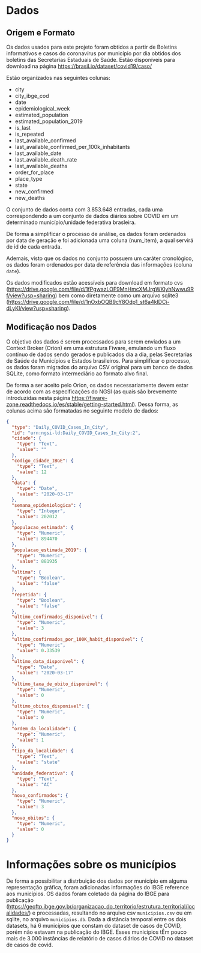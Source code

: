 # Dados
## Origem e Formato

Os dados usados para este projeto foram obtidos a partir de Boletins informativos e casos do coronavírus por município por dia obtidos dos boletins das Secretarias Estaduais de Saúde. Estão disponíveis para download na página https://brasil.io/dataset/covid19/caso/

Estão organizados nas seguintes colunas:
* city
* city_ibge_cod
* date
* epidemiological_week
* estimated_population
* estimated_population_2019
* is_last
* is_repeated
* last_available_confirmed
* last_available_confirmed_per_100k_inhabitants
* last_available_date
* last_available_death_rate
* last_available_deaths
* order_for_place
* place_type
* state
* new_confirmed
* new_deaths
  
O conjunto de dados conta com 3.853.648 entradas, cada uma correspondendo a um conjunto de dados diários sobre COVID em um determinado município/unidade federativa brasleira.

De forma a simplificar o processo de análise, os dados foram ordenados por data de geração e foi adicionada uma coluna (num_item), a qual servirá de id de cada entrada.

Ademais, visto que os dados no conjunto possuem um caráter cronológico, os dados foram ordenados por data de referência das informações (coluna `date`).

Os dados modificados estão acessíveis para download em formato cvs (https://drive.google.com/file/d/1fPgwazLOF9MnHmcXMJrgWKlyhNwwu9Rf/view?usp=sharing) bem como diretamente como um arquivo sqlite3 (https://drive.google.com/file/d/1nOxbOQB9cY8Odp1_st6a4klDCi-dLyKl/view?usp=sharing).

## Modificação nos Dados
O objetivo dos dados é serem processados para serem enviados a um Context Broker (Orion) em uma estrutura Fiware, emulando um fluxo contínuo de dados sendo gerados e publicados dia a dia, pelas Secretarias de Saúde de Municípios e Estados brasileiros. Para simplificar o processo, os dados foram migrados do arquivo CSV original para um banco de dados SQLite, como formato intermediário ao formato alvo final.

De forma a ser aceito pelo Orion, os dados necessariamente devem estar de acordo com as especificações do NGSI (as quais são brevemente introduzidas nesta página https://fiware-zone.readthedocs.io/es/stable/getting-started.html). Dessa forma, as colunas acima são formatadas no seguinte modelo de dados:
```json
{
  "type": "Daily_COVID_Cases_In_City",
  "id": "urn:ngsi-ld:Daily_COVID_Cases_In_City:2",
  "cidade": {
    "type": "Text",
    "value": ""
  },
  "codigo_cidade_IBGE": {
    "type": "Text",
    "value": 12
  },
  "data": {
    "type": "Date",
    "value": "2020-03-17"
  },
  "semana_epidemiologica": {
    "type": "Integer",
    "value": 202012
  },
  "populacao_estimada": {
    "type": "Numeric",
    "value": 894470
  },
  "populacao_estimada_2019": {
    "type": "Numeric",
    "value": 881935
  },
  "ultima": {
    "type": "Boolean",
    "value": "false"
  },
  "repetida": {
    "type": "Boolean",
    "value": "false"
  },
  "ultimo_confirmados_disponivel": {
    "type": "Numeric",
    "value": 3
  },
  "ultimo_confirmados_por_100K_habit_disponivel": {
    "type": "Numeric",
    "value": 0.33539
  },
  "ultimo_data_disponivel": {
    "type": "Date",
    "value": "2020-03-17"
  },
  "ultimo_taxa_de_obito_disponivel": {
    "type": "Numeric",
    "value": 0
  },
  "ultimo_obitos_disponivel": {
    "type": "Numeric",
    "value": 0
  },
  "ordem_da_localidade": {
    "type": "Numeric",
    "value": 1
  },
  "tipo_da_localidade": {
    "type": "Text",
    "value": "state"
  },
  "unidade_federativa": {
    "type": "Text",
    "value": "AC"
  },
  "novo_confirmados": {
    "type": "Numeric",
    "value": 3
  },
  "novo_obitos": {
    "type": "Numeric",
    "value": 0
  }
}
```
# Informações sobre os municípios
De forma a possibilitar a distrbuição dos dados por município em alguma representação gráfica, foram adicionadas informações do IBGE reference aos municípios.
OS dados foram coletado da página do IBGE para publicação (https://geoftp.ibge.gov.br/organizacao_do_territorio/estrutura_territorial/localidades/) e processadas, resultando no arquivo csv `municipios.csv` ou em sqlite, no arquivo `municipios.db`.
Dada a distância temporal entre os dois datasets, há 6 municípios que constam do dataset de casos de COVID, porém não estavam na publicação do IBGE. Esses municípios tÊm pouco mais de 3.000 instâncias de relatório de casos diários de COVID no dataset de casos de covid.
